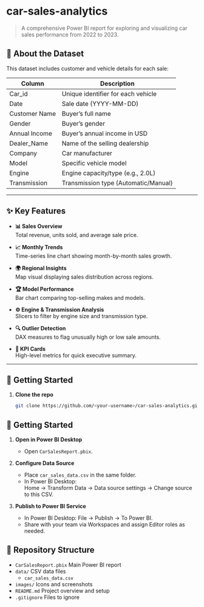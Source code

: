 # car-sales-analytics
> A comprehensive Power BI report for exploring and visualizing car sales performance from 2022 to 2023.

## 📄 About the Dataset

This dataset includes customer and vehicle details for each sale:

| Column            | Description                            |
|-------------------|----------------------------------------|
| Car_id            | Unique identifier for each vehicle     |
| Date              | Sale date (YYYY-MM-DD)                 |
| Customer Name     | Buyer’s full name                      |
| Gender            | Buyer’s gender                         |
| Annual Income     | Buyer’s annual income in USD           |
| Dealer_Name       | Name of the selling dealership         |
| Company           | Car manufacturer                       |
| Model             | Specific vehicle model                 |
| Engine            | Engine capacity/type (e.g., 2.0L)      |
| Transmission      | Transmission type (Automatic/Manual)   |

---

## ✨ Key Features

- **📊 Sales Overview**  
  Total revenue, units sold, and average sale price.

- **📈 Monthly Trends**  
  Time-series line chart showing month-by-month sales growth.

- **🌍 Regional Insights**  
  Map visual displaying sales distribution across regions.

- **🏆 Model Performance**  
  Bar chart comparing top-selling makes and models.

- **⚙️ Engine & Transmission Analysis**  
  Slicers to filter by engine size and transmission type.

- **🔍 Outlier Detection**  
  DAX measures to flag unusually high or low sale amounts.

- **📑 KPI Cards**  
  High-level metrics for quick executive summary.

---

## 🚀 Getting Started

1. **Clone the repo**  
   ```bash
   git clone https://github.com/<your-username>/car-sales-analytics.git

## 🚀 Getting Started

1. **Open in Power BI Desktop**  
   - Open `CarSalesReport.pbix`.

2. **Configure Data Source**  
   - Place `car_sales_data.csv` in the same folder.  
   - In Power BI Desktop:  
     Home → Transform Data → Data source settings → Change source to this CSV.

3. **Publish to Power BI Service**  
   - In Power BI Desktop: File → Publish → To Power BI.  
   - Share with your team via Workspaces and assign Editor roles as needed.

## 📁 Repository Structure

- `CarSalesReport.pbix`      Main Power BI report  
- `data/`                    CSV data files  
  - `car_sales_data.csv`  
- `images/`                  Icons and screenshots  
- `README.md`                Project overview and setup  
- `.gitignore`               Files to ignore  


